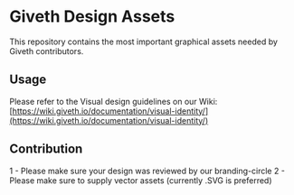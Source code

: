 # Giveth Design Assets

This repository contains the most important graphical assets needed by Giveth contributors.

## Usage

Please refer to the Visual design guidelines on our Wiki:
[https://wiki.giveth.io/documentation/visual-identity/](https://wiki.giveth.io/documentation/visual-identity/)

## Contribution

  1 - Please make sure your design was reviewed by our branding-circle
  2 - Please make sure to supply vector assets (currently .SVG is preferred)
